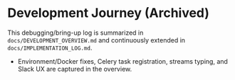 # Development Journey (Archived)

This debugging/bring-up log is summarized in `docs/DEVELOPMENT_OVERVIEW.md` and continuously extended in `docs/IMPLEMENTATION_LOG.md`.

- Environment/Docker fixes, Celery task registration, streams typing, and Slack UX are captured in the overview.

